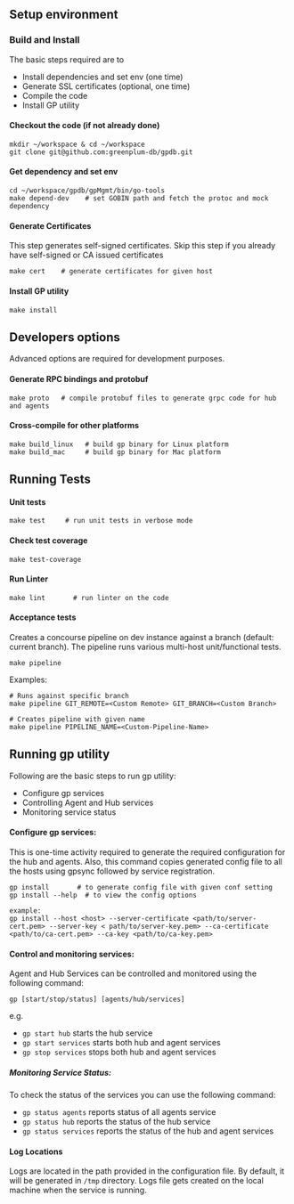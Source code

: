 ## Setup environment

### Build and Install
The basic steps required are to
- Install dependencies and set env (one time)
- Generate SSL certificates (optional, one time)
- Compile the code
- Install GP utility

#### Checkout the code (if not already done)
```
mkdir ~/workspace & cd ~/workspace
git clone git@github.com:greenplum-db/gpdb.git
```

#### Get dependency and set env
```
cd ~/workspace/gpdb/gpMgmt/bin/go-tools
make depend-dev    # set GOBIN path and fetch the protoc and mock dependency
```

#### Generate Certificates
This step generates self-signed certificates. Skip this step if you already have
self-signed or CA issued certificates
```
make cert    # generate certificates for given host
```

#### Install GP utility
```
make install
```

## Developers options
Advanced options are required for development purposes.

#### Generate RPC bindings and protobuf
```
make proto   # compile protobuf files to generate grpc code for hub and agents
```

#### Cross-compile for other platforms
```
make build_linux   # build gp binary for Linux platform
make build_mac     # build gp binary for Mac platform
```
## Running Tests

#### Unit tests
```
make test     # run unit tests in verbose mode
```

#### Check test coverage
```
make test-coverage
```

#### Run Linter
```
make lint       # run linter on the code
```

#### Acceptance tests
Creates a concourse pipeline on dev instance against a branch (default: current branch).
The pipeline runs various multi-host unit/functional tests.
```
make pipeline
```
Examples:
```
# Runs against specific branch
make pipeline GIT_REMOTE=<Custom Remote> GIT_BRANCH=<Custom Branch>

# Creates pipeline with given name
make pipeline PIPELINE_NAME=<Custom-Pipeline-Name> 
```

## Running gp utility
Following are the basic steps to run gp utility:
- Configure gp services
- Controlling Agent and Hub services
- Monitoring service status

#### Configure gp services:
This is one-time activity required to generate the required configuration
for the hub and agents. Also, this command copies generated config file to all
the hosts using gpsync followed by service registration.

```
gp install       # to generate config file with given conf setting
gp install --help  # to view the config options

example:
gp install --host <host> --server-certificate <path/to/server-cert.pem> --server-key < path/to/server-key.pem> --ca-certificate <path/to/ca-cert.pem> --ca-key <path/to/ca-key.pem>
```

#### Control and monitoring services:
Agent and Hub Services can be controlled and monitored using the following command:
```
gp [start/stop/status] [agents/hub/services]
```
e.g.
- `gp start hub` starts the hub service
- `gp start services` starts both hub and agent services
- `gp stop services` stops both hub and agent services

##### Monitoring Service Status:
To check the status of the services you can use the following command:
- `gp status agents` reports status of all agents service
- `gp status hub` reports the status of the hub service
- `gp status services` reports the status of the hub and agent services

#### Log Locations
Logs are located in the path provided in the configuration file.
By default, it will be generated in `/tmp` directory.
Logs file gets created on the local machine when the service is running. 
